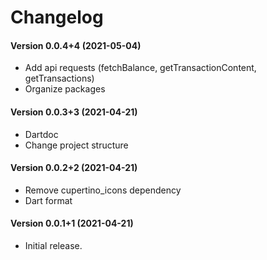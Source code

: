 Changelog
=========

#### Version 0.0.4+4 (2021-05-04) 
* Add api requests (fetchBalance, getTransactionContent, getTransactions)
* Organize packages

#### Version 0.0.3+3 (2021-04-21) 
* Dartdoc
* Change project structure

#### Version 0.0.2+2 (2021-04-21) 
* Remove cupertino_icons dependency
* Dart format

#### Version 0.0.1+1 (2021-04-21) 
* Initial release.